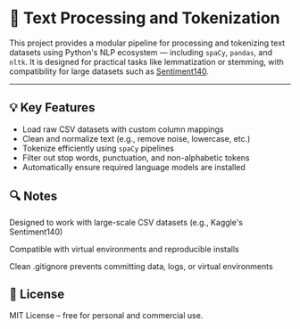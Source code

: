 # 🧠 Text Processing and Tokenization

This project provides a modular pipeline for processing and tokenizing text datasets using Python's NLP ecosystem — including `spaCy`, `pandas`, and `nltk`. It is designed for practical tasks like lemmatization or stemming, with compatibility for large datasets such as [Sentiment140](https://www.kaggle.com/datasets/kazanova/sentiment140).

---

## 💡 Key Features

- Load raw CSV datasets with custom column mappings
- Clean and normalize text (e.g., remove noise, lowercase, etc.)
- Tokenize efficiently using `spaCy` pipelines
- Filter out stop words, punctuation, and non-alphabetic tokens
- Automatically ensure required language models are installed

## 🔍 Notes
Designed to work with large-scale CSV datasets (e.g., Kaggle's Sentiment140)

Compatible with virtual environments and reproducible installs

Clean .gitignore prevents committing data, logs, or virtual environments

## 📄 License
MIT License – free for personal and commercial use.

